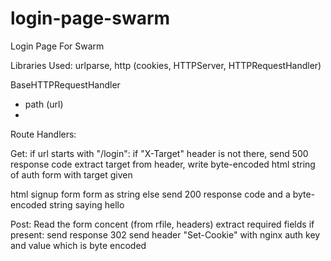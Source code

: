 # login-page-swarm
Login Page For Swarm


Libraries Used: urlparse, http (cookies, HTTPServer, HTTPRequestHandler)


BaseHTTPRequestHandler
- path (url)
- 


Route Handlers:

Get: 
if url starts with "/login":
  if "X-Target" header is not there, send 500 response code 
  extract target from header,  write byte-encoded html string of auth form with target given

html signup form form as string
else send 200 response code and a byte-encoded string saying hello


Post:
Read the form concent (from rfile, headers)
extract required fields
if present:
  send response 302
  send header "Set-Cookie" with nginx auth key and value which is byte encoded
